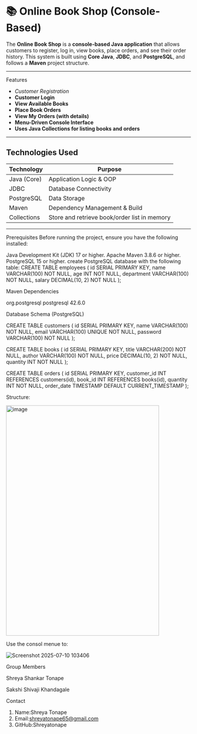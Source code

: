 # 📚 Online Book Shop (Console-Based)

The **Online Book Shop** is a **console-based Java application** that allows customers to register, log in, view books, place orders, and see their order history. This system is built using **Core Java**, **JDBC**, and **PostgreSQL**, and follows a **Maven** project structure.

---

 Features

-  *Customer Registration*
-  **Customer Login**
-  **View Available Books**
- **Place Book Orders**
-  **View My Orders (with details)**
-  **Menu-Driven Console Interface**
-  **Uses Java Collections for listing books and orders**

---

##  Technologies Used

| Technology     | Purpose                         |
|----------------|----------------------------------|
| Java (Core)    | Application Logic & OOP          |
| JDBC           | Database Connectivity            |
| PostgreSQL     | Data Storage                     |
| Maven          | Dependency Management & Build    |
| Collections    | Store and retrieve book/order list in memory |

---


Prerequisites
Before running the project, ensure you have the following installed:

Java Development Kit (JDK) 17 or higher.
Apache Maven 3.8.6 or higher.
PostgreSQL 15 or higher.
create PostgreSQL database with the following table:
CREATE TABLE employees (
    id SERIAL PRIMARY KEY,
    name VARCHAR(100) NOT NULL,
    age INT NOT NULL,
    department VARCHAR(100) NOT NULL,
    salary DECIMAL(10, 2) NOT NULL
);


Maven Dependencies

<dependency>
    <groupId>org.postgresql</groupId>
    <artifactId>postgresql</artifactId>
    <version>42.6.0</version>
</dependency>


 Database Schema (PostgreSQL)



CREATE TABLE customers (
    id SERIAL PRIMARY KEY,
    name VARCHAR(100) NOT NULL,
    email VARCHAR(100) UNIQUE NOT NULL,
    password VARCHAR(100) NOT NULL
);

CREATE TABLE books (
    id SERIAL PRIMARY KEY,
    title VARCHAR(200) NOT NULL,
    author VARCHAR(100) NOT NULL,
    price DECIMAL(10, 2) NOT NULL,
    quantity INT NOT NULL
);

CREATE TABLE orders (
    id SERIAL PRIMARY KEY,
    customer_id INT REFERENCES customers(id),
    book_id INT REFERENCES books(id),
    quantity INT NOT NULL,
    order_date TIMESTAMP DEFAULT CURRENT_TIMESTAMP
);


Structure:

<img width="417" height="627" alt="image" src="https://github.com/user-attachments/assets/882d2d57-4c7e-4f87-b5df-26a7c1c154d6" />



Use the consol menue to:

![Screenshot 2025-07-10 103406](https://github.com/user-attachments/assets/dc99f08b-041f-440e-b1ba-373ed0708b21)


Group Members

Shreya Shankar Tonape

Sakshi Shivaji Khandagale


Contact

1) Name:Shreya Tonape
2) Email:shreyatonape65@gmail.com
3) GitHub:Shreyatonape
